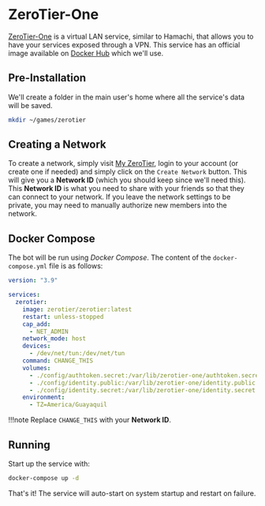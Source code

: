 # ZeroTier-One

[ZeroTier-One](https://www.zerotier.com/) is a virtual LAN service, similar to Hamachi, that allows you to have your services exposed through a VPN. This service has an official image available on [Docker Hub](https://hub.docker.com/r/zerotier/zerotier) which we'll use.

## Pre-Installation

We'll create a folder in the main user's home where all the service's data will be saved.

```bash
mkdir ~/games/zerotier
```

## Creating a Network

To create a network, simply visit [My ZeroTier](https://my.zerotier.com/), login to your account (or create one if needed) and simply click on the `Create Network` button. This will give you a **Network ID** (which you should keep since we'll need this). This **Network ID** is what you need to share with your friends so that they can connect to your network. If you leave the network settings to be private, you may need to manually authorize new members into the network.

## Docker Compose

The bot will be run using *Docker Compose*. The content of the `docker-compose.yml` file is as follows:

```yaml
version: "3.9"

services:
  zerotier:
    image: zerotier/zerotier:latest
    restart: unless-stopped
    cap_add:
      - NET_ADMIN
    network_mode: host
    devices:
      - /dev/net/tun:/dev/net/tun
    command: CHANGE_THIS
    volumes:
      - ./config/authtoken.secret:/var/lib/zerotier-one/authtoken.secret
      - ./config/identity.public:/var/lib/zerotier-one/identity.public
      - ./config/identity.secret:/var/lib/zerotier-one/identity.secret
    environment:
      - TZ=America/Guayaquil
```

!!!note
    Replace `CHANGE_THIS` with your **Network ID**.

## Running

Start up the service with:

```bash
docker-compose up -d
```

That's it! The service will auto-start on system startup and restart on failure.
